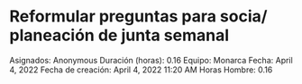 # Reformular preguntas para socia/ planeación de junta semanal

Asignados: Anonymous
Duración (horas): 0.16
Equipo: Monarca
Fecha: April 4, 2022
Fecha de creación: April 4, 2022 11:20 AM
Horas Hombre: 0.16